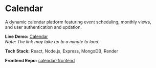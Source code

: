 # Calendar
A dynamic calendar platform featuring event scheduling, monthly views, and user authentication and updation.

**Live Demo:** [Calendar](https://calendar-elir.onrender.com/)  
_Note: The link may take up to a minute to load._

**Tech Stack:** React, Node.js, Express, MongoDB, Render

**Frontend Repo:** [calendar-frontend](https://github.com/emilyzhang625/calendar-frontend)
